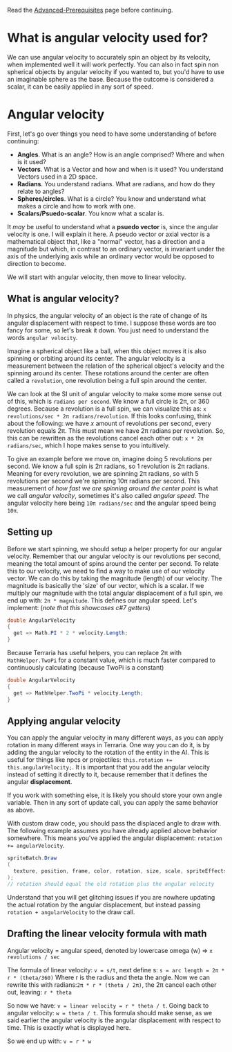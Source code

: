 Read the [Advanced-Prerequisites](Advanced-Prerequisites) page before continuing.

# What is angular velocity used for?
We can use angular velocity to accurately spin an object by its velocity, when implemented well it will work perfectly. You can also in fact spin non spherical objects by angular velocity if you wanted to, but you'd have to use an imaginable sphere as the base. Because the outcome is considered a scalar, it can be easily applied in any sort of speed.

# Angular velocity
First, let's go over things you need to have some understanding of before continuing:
* **Angles**. What is an angle? How is an angle comprised? Where and when is it used?
* **Vectors**. What is a Vector and how and when is it used? You understand Vectors used in a 2D space.
* **Radians**. You understand radians. What are radians, and how do they relate to angles?
* **Spheres/circles**. What is a circle? You know and understand what makes a circle and how to work with one.
* **Scalars/Psuedo-scalar**. You know what a scalar is.

It _may_ be useful to understand what a **psuedo vector** is, since the angular velocity is one. I will explain it here. A pseudo vector or axial vector is a mathematical object that, like a "normal" vector, has a direction and a magnitude but which, in contrast to an ordinary vector, is invariant under the axis of the underlying axis while an ordinary vector would be opposed to direction to become.

We will start with angular velocity, then move to linear velocity.

## What is angular velocity?
In physics, the angular velocity of an object is the rate of change of its angular displacement with respect to time. I suppose these words are too fancy for some, so let's break it down. You just need to understand the words `angular velocity`. 

Imagine a spherical object like a ball, when this object moves it is also spinning or orbiting around its center. The angular velocity is a measurement between the relation of the spherical object's velocity and the spinning around its center. These rotations around the center are often called a `revolution`, one revolution being a full spin around the center. 

We can look at the SI unit of angular velocity to make some more sense out of this, which is `radians per second`. We know a full circle is 2π, or 360 degrees. Because a revolution is a full spin, we can visualize this as: `x revolutions/sec * 2π radians/revolution`. If this looks confusing, think about the following: we have _x_ amount of revolutions per second, every revolution equals 2π. This must mean we have 2π radians per revolution. So, this can be rewritten as the revolutions cancel each other out: `x * 2π radians/sec`, which I hope makes sense to you intuitively. 

To give an example before we move on, imagine doing 5 revolutions per second. We know a full spin is 2π radians, so 1 revolution is 2π radians. Meaning for every revolution, we are spinning 2π radians, so with 5 revolutions per second we're spinning 10π radians per second. This measurement of _how fast we are spinning around the center point_ is what we call _angular velocity_, sometimes it's also called _angular speed_. The angular velocity here being `10π radians/sec` and the angular speed being `10π`.

## Setting up
Before we start spinning, we should setup a helper property for our angular velocity. Remember that our angular velocity is our revolutions per second, meaning the total amount of spins around the center per second. To relate this to our velocity, we need to find a way to make use of our velocity vector. We can do this by taking the magnitude (length) of our velocity. The magnitude is basically the 'size' of our vector, which is a scalar. If we multiply our magnitude with the total angular displacement of a full spin, we end up with: `2π * magnitude`. This defines our angular speed. Let's implement: (_note that this showcases c#7 getters_)
```cs
double AngularVelocity
{
  get => Math.PI * 2 * velocity.Length;
}
```
Because Terraria has useful helpers, you can replace 2π with `MathHelper.TwoPi` for a constant value, which is much faster compared to continuously calculating (because TwoPi is a constant)
```cs
double AngularVelocity
{
  get => MathHelper.TwoPi * velocity.Length;
}
```

## Applying angular velocity
You can apply the angular velocity in many different ways, as you can apply rotation in many different ways in Terraria. One way you can do it, is by adding the angular velocity to the rotation of the entity in the AI. This is useful for things like npcs or projectiles: `this.rotation += this.angularVelocity;`. It is important that you add the angular velocity instead of setting it directly to it, because remember that it defines the angular **displacement**.

If you work with something else, it is likely you should store your own angle variable. Then in any sort of update call, you can apply the same behavior as above.

With custom draw code, you should pass the displaced angle to draw with. The following example assumes you have already applied above behavior somewhere. This means you've applied the angular displacement: `rotation += angularVelocity`. 
```cs
spriteBatch.Draw
(
  texture, position, frame, color, rotation, size, scale, spriteEffects, layer
);
// rotation should equal the old rotation plus the angular velocity
```
Understand that you will get glitching issues if you are nowhere updating the actual rotation by the angular displacement, but instead passing `rotation + angularVelocity` to the draw call.

## Drafting the linear velocity formula with math
Angular velocity = angular speed, denoted by lowercase omega (w) => `x revolutions / sec`

The formula of linear velocity: `v = s/t`, next define s: `s = arc length = 2π * r * (theta/360)`
Where r is the radius and theta the angle. Now we can rewrite this with radians:`2π * r * (theta / 2π)`, the 2π cancel each other out, leaving: `r * theta`

So now we have: `v = linear velocity = r * theta / t`. Going back to angular velocity: `w = theta / t`. This formula should make sense, as we said earlier the angular velocity is the angular displacement with respect to time. This is exactly what is displayed here.

So we end up with: `v = r * w`